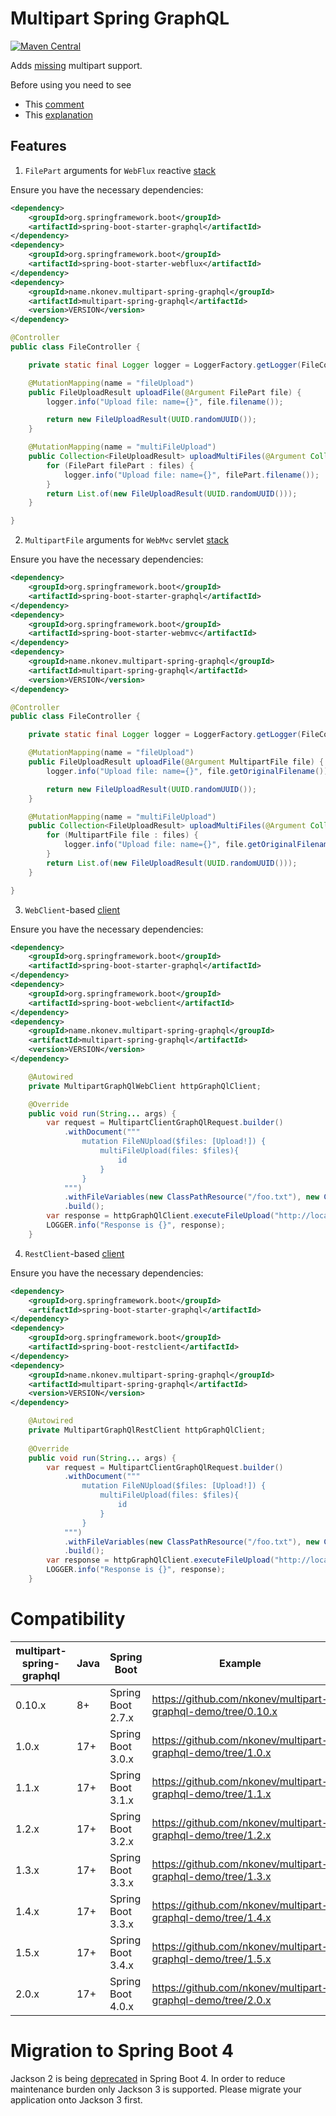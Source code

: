 # Multipart Spring GraphQL
[![Maven Central](https://img.shields.io/maven-central/v/name.nkonev.multipart-spring-graphql/multipart-spring-graphql)](https://central.sonatype.com/namespace/name.nkonev.multipart-spring-graphql)

Adds [missing](https://github.com/spring-projects/spring-graphql/issues/69) multipart support.

Before using you need to see
* This [comment](https://github.com/spring-projects/spring-graphql/pull/430#issuecomment-1476186878)
* This [explanation](https://www.apollographql.com/blog/backend/file-uploads/file-upload-best-practices/)

## Features
1. `FilePart` arguments  for `WebFlux` reactive [stack](https://github.com/nkonev/multipart-graphql-demo/tree/master/server-webflux)

Ensure you have the necessary dependencies:
```xml
<dependency>
    <groupId>org.springframework.boot</groupId>
    <artifactId>spring-boot-starter-graphql</artifactId>
</dependency>
<dependency>
    <groupId>org.springframework.boot</groupId>
    <artifactId>spring-boot-starter-webflux</artifactId>
</dependency>
<dependency>
    <groupId>name.nkonev.multipart-spring-graphql</groupId>
    <artifactId>multipart-spring-graphql</artifactId>
    <version>VERSION</version>
</dependency>
```

```java
@Controller
public class FileController {

    private static final Logger logger = LoggerFactory.getLogger(FileController.class);

    @MutationMapping(name = "fileUpload")
    public FileUploadResult uploadFile(@Argument FilePart file) {
        logger.info("Upload file: name={}", file.filename());

        return new FileUploadResult(UUID.randomUUID());
    }

    @MutationMapping(name = "multiFileUpload")
    public Collection<FileUploadResult> uploadMultiFiles(@Argument Collection<FilePart> files) {
        for (FilePart filePart : files) {
            logger.info("Upload file: name={}", filePart.filename());
        }
        return List.of(new FileUploadResult(UUID.randomUUID()));
    }

}
```

2. `MultipartFile` arguments for `WebMvc` servlet [stack](https://github.com/nkonev/multipart-graphql-demo/tree/master/server-webmvc)

Ensure you have the necessary dependencies:
```xml
<dependency>
    <groupId>org.springframework.boot</groupId>
    <artifactId>spring-boot-starter-graphql</artifactId>
</dependency>
<dependency>
    <groupId>org.springframework.boot</groupId>
    <artifactId>spring-boot-starter-webmvc</artifactId>
</dependency>
<dependency>
    <groupId>name.nkonev.multipart-spring-graphql</groupId>
    <artifactId>multipart-spring-graphql</artifactId>
    <version>VERSION</version>
</dependency>
```

```java
@Controller
public class FileController {

    private static final Logger logger = LoggerFactory.getLogger(FileController.class);

    @MutationMapping(name = "fileUpload")
    public FileUploadResult uploadFile(@Argument MultipartFile file) {
        logger.info("Upload file: name={}", file.getOriginalFilename());

        return new FileUploadResult(UUID.randomUUID());
    }

    @MutationMapping(name = "multiFileUpload")
    public Collection<FileUploadResult> uploadMultiFiles(@Argument Collection<MultipartFile> files) {
        for (MultipartFile file : files) {
            logger.info("Upload file: name={}", file.getOriginalFilename());
        }
        return List.of(new FileUploadResult(UUID.randomUUID()));
    }

}
```

3. `WebClient`-based [client](https://github.com/nkonev/multipart-graphql-demo/tree/master/client-webflux)

Ensure you have the necessary dependencies:
```xml
<dependency>
    <groupId>org.springframework.boot</groupId>
    <artifactId>spring-boot-starter-graphql</artifactId>
</dependency>
<dependency>
    <groupId>org.springframework.boot</groupId>
    <artifactId>spring-boot-webclient</artifactId>
</dependency>
<dependency>
    <groupId>name.nkonev.multipart-spring-graphql</groupId>
    <artifactId>multipart-spring-graphql</artifactId>
    <version>VERSION</version>
</dependency>
```

```java
    @Autowired
    private MultipartGraphQlWebClient httpGraphQlClient;

    @Override
    public void run(String... args) {
        var request = MultipartClientGraphQlRequest.builder()
            .withDocument("""
                mutation FileNUpload($files: [Upload!]) {
                    multiFileUpload(files: $files){
                        id
                    }
                }
            """)
            .withFileVariables(new ClassPathResource("/foo.txt"), new ClassPathResource("/bar.txt"))
            .build();
        var response = httpGraphQlClient.executeFileUpload("http://localhost:8899/graphql", request).block();
        LOGGER.info("Response is {}", response);
    }
```

4. `RestClient`-based [client](https://github.com/nkonev/multipart-graphql-demo/tree/master/client-webmvc)

Ensure you have the necessary dependencies:
```xml
<dependency>
    <groupId>org.springframework.boot</groupId>
    <artifactId>spring-boot-starter-graphql</artifactId>
</dependency>
<dependency>
    <groupId>org.springframework.boot</groupId>
    <artifactId>spring-boot-restclient</artifactId>
</dependency>
<dependency>
    <groupId>name.nkonev.multipart-spring-graphql</groupId>
    <artifactId>multipart-spring-graphql</artifactId>
    <version>VERSION</version>
</dependency>
```

```java
    @Autowired
    private MultipartGraphQlRestClient httpGraphQlClient;
    
    @Override
    public void run(String... args) {
        var request = MultipartClientGraphQlRequest.builder()
            .withDocument("""
                mutation FileNUpload($files: [Upload!]) {
                    multiFileUpload(files: $files){
                        id
                    }
                }
            """)
            .withFileVariables(new ClassPathResource("/foo.txt"), new ClassPathResource("/bar.txt"))
            .build();
        var response = httpGraphQlClient.executeFileUpload("http://localhost:8889/graphql", request);
        LOGGER.info("Response is {}", response);
    } 
```

# Compatibility

| multipart-spring-graphql | Java | Spring Boot       | Example                                                      |
|--------------------------|------|-------------------|--------------------------------------------------------------|
| 0.10.x                   | 8+   | Spring Boot 2.7.x | https://github.com/nkonev/multipart-graphql-demo/tree/0.10.x |
| 1.0.x                    | 17+  | Spring Boot 3.0.x | https://github.com/nkonev/multipart-graphql-demo/tree/1.0.x  |
| 1.1.x                    | 17+  | Spring Boot 3.1.x | https://github.com/nkonev/multipart-graphql-demo/tree/1.1.x  |
| 1.2.x                    | 17+  | Spring Boot 3.2.x | https://github.com/nkonev/multipart-graphql-demo/tree/1.2.x  |
| 1.3.x                    | 17+  | Spring Boot 3.3.x | https://github.com/nkonev/multipart-graphql-demo/tree/1.3.x  |
| 1.4.x                    | 17+  | Spring Boot 3.3.x | https://github.com/nkonev/multipart-graphql-demo/tree/1.4.x  |
| 1.5.x                    | 17+  | Spring Boot 3.4.x | https://github.com/nkonev/multipart-graphql-demo/tree/1.5.x  |
| 2.0.x                    | 17+  | Spring Boot 4.0.x | https://github.com/nkonev/multipart-graphql-demo/tree/2.0.x  |

# Migration to Spring Boot 4
Jackson 2 is being [deprecated](https://spring.io/blog/2025/10/07/introducing-jackson-3-support-in-spring) in Spring Boot 4. 
In order to reduce maintenance burden only Jackson 3 is supported. 
Please migrate your application onto Jackson 3 first.
